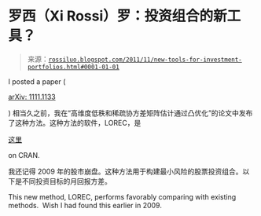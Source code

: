 <!--yml

分类：未分类

日期：2024-05-18 14:06:23

-->

# 罗西（Xi Rossi）罗：投资组合的新工具？

> 来源：[`rossiluo.blogspot.com/2011/11/new-tools-for-investment-portfolios.html#0001-01-01`](http://rossiluo.blogspot.com/2011/11/new-tools-for-investment-portfolios.html#0001-01-01)

I posted a paper (

[arXiv: 1111.1133](http://arxiv.org/abs/1111.1133)

) 相当久之前，我在“高维度低秩和稀疏协方差矩阵估计通过凸优化”的论文中发布了这种方法。这种方法的软件，LOREC，是

[这里](http://cran.r-project.org/web/packages/lorec/index.html)

on CRAN.

我还记得 2009 年的股市崩盘。这种方法用于构建最小风险的股票投资组合。以下是不同投资目标的月回报方差。

This new method, LOREC, performs favorably comparing with existing methods.  Wish I had found this earlier in 2009.
